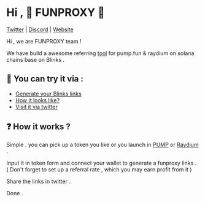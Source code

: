 # Hi , 💊 FUNPROXY 💊

[Twitter](https://x.com/funproxys) | [Discord](https://discord.com/invite/MBD6bRWVzg) | [Website](https://funproxy.site/)

Hi , we are FUNPROXY team ! 

We have build a awesome referring [tool](https://funproxy.site/) for pump.fun & raydium on solana chains base on Blinks . 

## 🌈 You can try it via :

- [Generate your Blinks links](https://funproxy.site/)
- [How it looks like?](https://dial.to/?action=solana-action:https://funproxy.site/api/pump/Eq1Wrk62j2F2tLf9XfdBssYJVr5k8oLJx3pqEL1rpump:2n6E4u4xdv3KWtK1Y941XChJsvzWT1aYW5kSohoCMKSw:1)
- [Visit it via twitter](https://x.com/funproxys/status/1850257068558897237)

## ❓ How it works ?

Simple . you can pick up a token you like or you launch in [PUMP](http://pump.fun/) or [Raydium](https://raydium.io/) .

Input it in token form and connect your wallet to generate a funproxy links . ( Don't forget to set up a referral rate , which you may earn profit from it )

Share the links in twitter .

Done .
